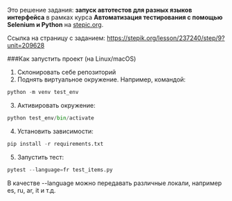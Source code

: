 Это решение задания: **запуск автотестов для разных языков интерфейса** в рамках курса **Автоматизация тестирования с помощью Selenium и Python** на [stepic.org](https://stepik.org/course/575/syllabus).

Ссылка на страницу с заданием: https://stepik.org/lesson/237240/step/9?unit=209628

###Как запустить проект (на Linux/macOS)

1. Склонировать себе репозиторий
2. Поднять виртуальное окружение. Например, командой:
```python
python -m venv test_env
```
3. Активировать окружение:
```python
python test_env/bin/activate
```
4. Установить зависимости:
```python
pip install -r requirements.txt
```
5. Запустить тест:
```python
pytest --language=fr test_items.py
```
В качестве --language можно передавать различные локали, например es, ru, ar, it и т.д.